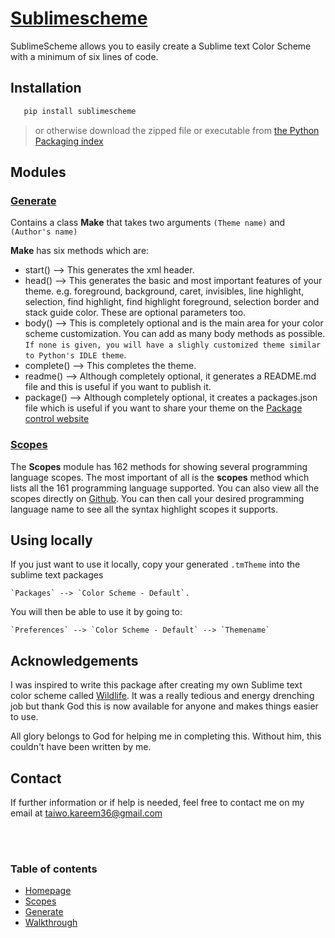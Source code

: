 # [Sublimescheme ](index.html)

SublimeScheme allows you to easily create a Sublime text Color Scheme with a minimum of six lines of code.

## Installation

```python
   pip install sublimescheme
```

  >or otherwise download the zipped file or executable from [the Python Packaging index](https://pypi.python.org/pypi/sublimescheme)


## Modules

### [Generate](generate.html)

Contains a class **Make** that takes two arguments ``(Theme name)`` and ``(Author's name)``

**Make** has six methods which are:

* start() --> This generates the xml header.
* head() --> This generates the basic and most important features of your theme. e.g. foreground, background, caret, invisibles, line highlight, selection, find highlight, find highlight foreground, selection border and stack guide color. These are optional parameters too.
* body() --> This is completely optional and is the main area for your color scheme customization. You can add as many body methods as possible. ``If none is given, you will have a slighly customized theme similar to Python's IDLE theme``.
* complete() --> This completes the theme.
* readme() --> Although completely optional, it generates a README.md file and this is useful if you want to publish it.
* package() --> Although completely optional, it creates a packages.json file which is useful if you want to share your theme on the [Package control website](https://packagecontrol.io)


### [Scopes](scopes.html)


The **Scopes** module has 162 methods for showing several programming language scopes. The most important of all is the **scopes** method which lists all the 161 programming language supported. You can also view all the scopes directly on [Github](https://github.com/tushortz/scopes). You can then call your desired programming language name to see all the syntax highlight scopes it supports.



## Using locally

If you just want to use it locally, copy your generated `.tmTheme` into the sublime text packages 

	`Packages` --> `Color Scheme - Default`. 

You will then be able to use it by going to:

	`Preferences` --> `Color Scheme - Default` --> `Themename`


## Acknowledgements


I was inspired to write this package after creating my own Sublime text color scheme called [Wildlife](https://packagecontrol.io/packages/Wildlife). It was a really tedious and energy drenching job but thank God this is now available for anyone and makes things easier to use.

All glory belongs to God for helping me in completing this. Without him, this couldn't have been written by me.


## Contact

If further information or if help is needed, feel free to contact me on my email at taiwo.kareem36@gmail.com


<br/><br/>

### **Table of contents**

* [Homepage](index.html)
* [Scopes](scopes.html)
* [Generate](generate.html)
* [Walkthrough](walkthrough.html)